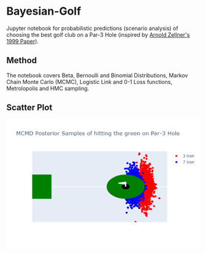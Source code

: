 # Bayesian-Golf
Jupyter notebook for probabilistic predictions (scenario analysis) of choosing the best golf club on a Par-3 Hole (inspired by [Arnold Zellner's 1999 Paper](https://ideas.repec.org/p/ags/ucbecw/198684.html)).
## Method
The notebook covers Beta, Bernoulli and Binomial Distributions, Markov Chain Monte Carlo (MCMC), Logistic Link and 0-1 Loss functions, Metrolopolis and HMC sampling.
## Scatter Plot
![](https://github.com/viczommers/Bayesian-Golf/blob/main/Plot.png)
